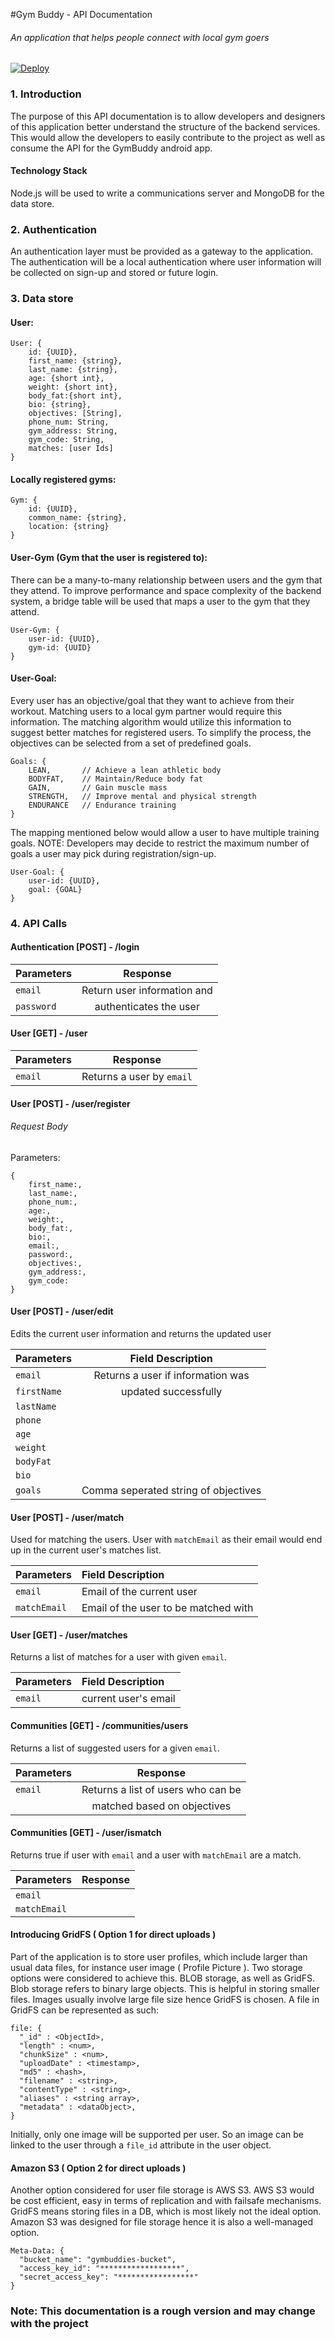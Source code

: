 #Gym Buddy - API Documentation
###### An application that helps people connect with local gym goers

[![Deploy](https://www.herokucdn.com/deploy/button.svg)](https://heroku.com/deploy?template=https://github.com/acsant/GymBuddy)

### 1. Introduction
The purpose of this API documentation is to allow developers and designers of
this application better understand the structure of the backend services. This
would allow the developers to easily contribute to the project as well as
consume the API for the GymBuddy android app.

#### Technology Stack
Node.js will be used to write a communications server and MongoDB for the data store.

### 2. Authentication
An authentication layer must be provided as a gateway to the application. The authentication will be a local authentication where user information will be collected on sign-up and stored or future login.

### 3. Data store
#### User:
```
User: {
	id: {UUID},
	first_name: {string},
	last_name: {string},
	age: {short int},
	weight: {short int},
	body_fat:{short int},
	bio: {string},
  	objectives: [String],
	phone_num: String,
	gym_address: String,
	gym_code: String,
	matches: [user Ids]
}
```

#### Locally registered gyms:
```
Gym: {
	id: {UUID},
	common_name: {string},
	location: {string}
}
```

#### User-Gym (Gym that the user is registered to):
There can be a many-to-many relationship between users and the gym that they attend. To improve performance and space complexity of the backend system, a bridge table will be used that maps a user to the gym that they attend.

```
User-Gym: {
	user-id: {UUID},
	gym-id: {UUID}
}
```

#### User-Goal:
Every user has an objective/goal that they want to achieve from their workout. Matching users to a local gym partner would require this information. The matching algorithm would utilize this information to suggest better matches for registered users. To simplify the process, the objectives can be selected from a set of predefined goals.
```
Goals: {
	LEAN, 		// Achieve a lean athletic body
	BODYFAT, 	// Maintain/Reduce body fat
	GAIN, 		// Gain muscle mass
	STRENGTH,	// Improve mental and physical strength
	ENDURANCE	// Endurance training
}
```

The mapping mentioned below would allow a user to have multiple training goals. NOTE: Developers may decide to restrict the maximum number of goals a user may pick during registration/sign-up.

```
User-Goal: {
	user-id: {UUID},
	goal: {GOAL}
}
```

### 4. API Calls

#### Authentication [POST] - /login

| Parameters | Response 	 						|
|:-----------|:------------------------------------:|
|`email`     | Return user information and          |
|`password`  | authenticates the user               |

#### User [GET] - /user

| Parameters | Response                            |
|:-----------|:-----------------------------------:|
|`email`     |Returns a user by `email`            |


#### User [POST] - /user/register
###### Request Body

Parameters:
```
{
	first_name:,
  	last_name:,
	phone_num:,
  	age:,
  	weight:,
  	body_fat:,
  	bio:,
	email:,
	password:,
  	objectives:,
 	gym_address:,
	gym_code:
}
```

#### User [POST] - /user/edit

Edits the current user information and returns the updated
user

| Parameters | Field Description	        		|
|:-----------|:------------------------------------:|
|`email`     | Returns a user if information was    |
|`firstName` | updated successfully                 |
|`lastName`  |                                      |
|`phone`     |										|
|`age`		 |										|
|`weight`	 |										|
|`bodyFat`	 |										|
|`bio`		 |										|
|`goals`	 | Comma seperated string of objectives	|

#### User [POST] - /user/match

Used for matching the users.
User with `matchEmail` as their email would end up in the current user's matches list.


| Parameters  | Field Description  					 |
|:------------|:-------------------------------------|
| `email`	  | Email of the current user            |
| `matchEmail`| Email of the user to be  matched with|

#### User [GET] - /user/matches

Returns a list of matches for a user with given `email`.

| Parameters  | Field Description					|
|:------------|:------------------------------------|
| `email`	  | current user's email                |

#### Communities [GET] - /communities/users

Returns a list of suggested users for a given `email`.

| Parameters | Response                             |
|:-----------|:------------------------------------:|
|`email`	 | Returns a list of users who can be 	|
|			 | matched based on objectives			|

#### Communities [GET] - /user/ismatch

Returns true if user with `email` and a user with `matchEmail` are a match.

| Parameters | Response                             |
|:-----------|:------------------------------------:|
|`email`	 |  	|
|`matchEmail`			 | 			|


#### Introducing GridFS ( Option 1 for direct uploads )
Part of the application is to store user profiles, which include larger than usual data files, for instance user image ( Profile Picture ). Two storage options were considered to achieve this. BLOB storage, as well as GridFS. Blob storage refers to binary large objects. This is helpful in storing smaller files. Images usually involve large file size hence GridFS is chosen. A file in GridFS can be represented as such:

```
file: {
  "_id" : <ObjectId>,
  "length" : <num>,
  "chunkSize" : <num>,
  "uploadDate" : <timestamp>,
  "md5" : <hash>,
  "filename" : <string>,
  "contentType" : <string>,
  "aliases" : <string array>,
  "metadata" : <dataObject>,
}
```

Initially, only one image will be supported per user. So an image can be linked to the user through a `file_id` attribute in the user object.

#### Amazon S3 ( Option 2 for direct uploads )
Another option considered for user file storage is AWS S3. AWS S3 would be cost
efficient, easy in terms of replication and with failsafe mechanisms. GridFS means storing files in a DB, which is most likely not the ideal option. Amazon S3 was designed for file storage hence it is also a well-managed option.

```
Meta-Data: {
  "bucket_name": "gymbuddies-bucket",
  "access_key_id": "******************",
  "secret_access_key": "*****************"
}
```

### Note: This documentation is a rough version and may change with the project


